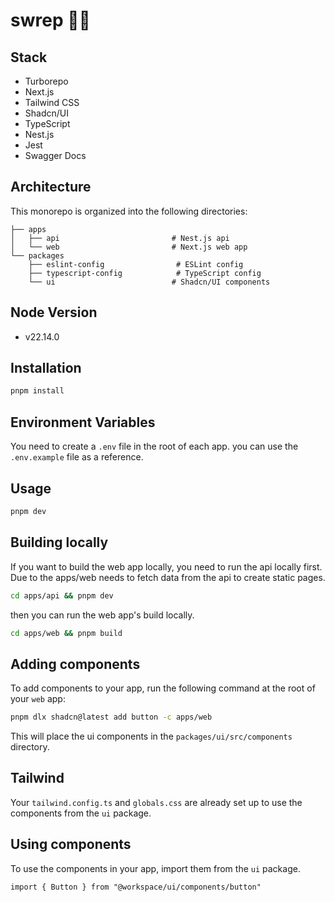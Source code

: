 # swrep 🌌🚀

## Stack

- Turborepo
- Next.js
- Tailwind CSS
- Shadcn/UI
- TypeScript
- Nest.js
- Jest
- Swagger Docs

## Architecture
This monorepo is organized into the following directories:

```
├── apps
│   ├── api                         # Nest.js api
│   └── web                         # Next.js web app
└── packages
    ├── eslint-config                # ESLint config
    ├── typescript-config            # TypeScript config
    └── ui                          # Shadcn/UI components 
```

## Node Version
- v22.14.0

## Installation
```bash
pnpm install
```

## Environment Variables
You need to create a `.env` file in the root of each app. 
you can use the `.env.example` file as a reference.

## Usage

```bash
pnpm dev
```

## Building locally
If you want to build the web app locally, you need to run the api locally first.
Due to the apps/web needs to fetch data from the api to create static pages.

```bash
cd apps/api && pnpm dev
```

then you can run the web app's build locally.

```bash
cd apps/web && pnpm build
```



## Adding components

To add components to your app, run the following command at the root of your `web` app:

```bash
pnpm dlx shadcn@latest add button -c apps/web
```

This will place the ui components in the `packages/ui/src/components` directory.

## Tailwind

Your `tailwind.config.ts` and `globals.css` are already set up to use the components from the `ui` package.

## Using components

To use the components in your app, import them from the `ui` package.

```tsx
import { Button } from "@workspace/ui/components/button"
```
